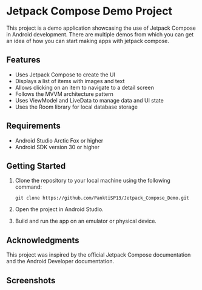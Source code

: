 # Jetpack Compose Demo Project

This project is a demo application showcasing the use of Jetpack Compose in Android development. 
There are multiple demos from which you can get an idea of how you can start making apps with jetpack compose.

## Features

- Uses Jetpack Compose to create the UI
- Displays a list of items with images and text
- Allows clicking on an item to navigate to a detail screen
- Follows the MVVM architecture pattern
- Uses ViewModel and LiveData to manage data and UI state
- Uses the Room library for local database storage

## Requirements

- Android Studio Arctic Fox or higher
- Android SDK version 30 or higher

## Getting Started

1. Clone the repository to your local machine using the following command:

   ```
   git clone https://github.com/PanktiSP13/Jetpack_Compose_Demo.git
   ```
   
2. Open the project in Android Studio.
3. Build and run the app on an emulator or physical device.


## Acknowledgments

This project was inspired by the official Jetpack Compose documentation and the Android Developer documentation. 

## Screenshots
